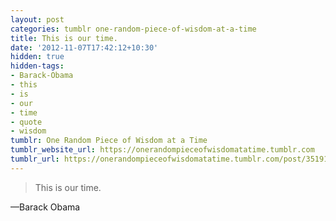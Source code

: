```yaml
---
layout: post
categories: tumblr one-random-piece-of-wisdom-at-a-time
title: This is our time.
date: '2012-11-07T17:42:12+10:30'
hidden: true
hidden-tags:
- Barack-Obama
- this
- is
- our
- time
- quote
- wisdom
tumblr: One Random Piece of Wisdom at a Time
tumblr_website_url: https://onerandompieceofwisdomatatime.tumblr.com
tumblr_url: https://onerandompieceofwisdomatatime.tumblr.com/post/35191244598/this-is-our-time
---
```

> This is our time.

—Barack Obama&nbsp;
